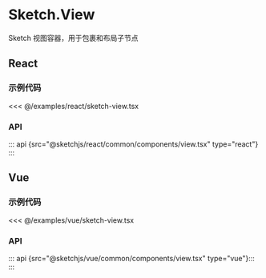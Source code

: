 # Sketch.View

Sketch 视图容器，用于包裹和布局子节点

## React
### 示例代码
<<< @/examples/react/sketch-view.tsx


### API
::: api {src="@sketchjs/react/common/components/view.tsx" type="react"} 
:::


## Vue
### 示例代码
<<< @/examples/vue/sketch-view.tsx

### API
::: api {src="@sketchjs/vue/common/components/view.tsx" type="vue"}:::
:::

